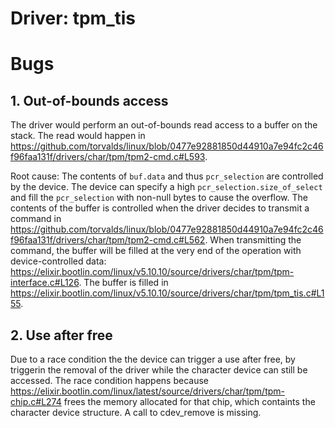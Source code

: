 # Driver: tpm_tis

# Bugs
## 1. Out-of-bounds access 

The driver would perform an out-of-bounds read access to a buffer on the stack.
The read would happen in https://github.com/torvalds/linux/blob/0477e92881850d44910a7e94fc2c46f96faa131f/drivers/char/tpm/tpm2-cmd.c#L593.

Root cause:
The contents of `buf.data` and thus `pcr_selection` are controlled by the device.
The device can specify a high `pcr_selection.size_of_select` and fill the `pcr_selection` with non-null bytes to cause the overflow.
The contents of the buffer is controlled when the driver decides to transmit a command in https://github.com/torvalds/linux/blob/0477e92881850d44910a7e94fc2c46f96faa131f/drivers/char/tpm/tpm2-cmd.c#L562.
When transmitting the command, the buffer will be filled at the very end of the operation with device-controlled data: https://elixir.bootlin.com/linux/v5.10.10/source/drivers/char/tpm/tpm-interface.c#L126.
The buffer is filled in https://elixir.bootlin.com/linux/v5.10.10/source/drivers/char/tpm/tpm_tis.c#L155.

## 2. Use after free
Due to a race condition the the device can trigger a use after free, by triggerin the removal of the driver while the character device can still be accessed.
The race condition happens because https://elixir.bootlin.com/linux/latest/source/drivers/char/tpm/tpm-chip.c#L274 frees the memory allocated for that chip, which containts the character device structure. 
A call to cdev_remove is missing.
